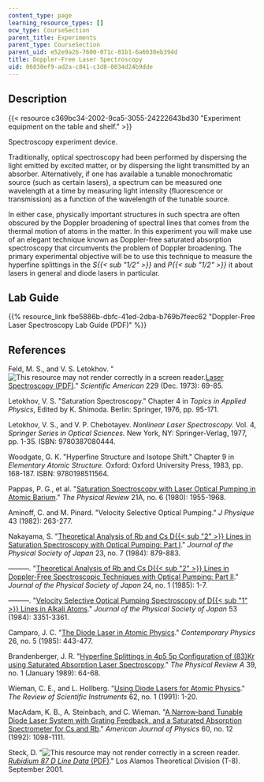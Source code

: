 ```yaml
---
content_type: page
learning_resource_types: []
ocw_type: CourseSection
parent_title: Experiments
parent_type: CourseSection
parent_uid: e52e9a2b-7600-071c-81b1-6a6630eb394d
title: Doppler-Free Laser Spectroscopy
uid: 06030ef9-ad2a-c841-c3d8-0034d24b9dde
---
```


Description
-----------

{{< resource c369bc34-2002-9ca5-3055-24222643bd30 "Experiment equipment on the table and shelf." >}}

Spectroscopy experiment device.

Traditionally, optical spectroscopy had been performed by dispersing the light emitted by excited matter, or by dispersing the light transmitted by an absorber. Alternatively, if one has available a tunable monochromatic source (such as certain lasers), a spectrum can be measured one wavelength at a time by measuring light intensity (fluorescence or transmission) as a function of the wavelength of the tunable source.

In either case, physically important structures in such spectra are often obscured by the Doppler broadening of spectral lines that comes from the thermal motion of atoms in the matter. In this experiment you will make use of an elegant technique known as Doppler-free saturated absorption spectroscopy that circumvents the problem of Doppler broadening. The primary experimental objective will be to use this technique to measure the hyperfine splittings in the _S{{< sub "1/2" >}}_ and _P{{< sub "1/2" >}}_ it about lasers in general and diode lasers in particular.

Lab Guide
---------

{{% resource_link fbe5886b-dbfc-41ed-2dba-b769b7feec62 "Doppler-Free Laser Spectroscopy Lab Guide (PDF)" %}}

References
----------

Feld, M. S., and V. S. Letokhov. "![This resource may not render correctly in a screen reader.](/images/inacessible.gif)[Laser Spectroscopy (PDF)](https://www.nature.com/scientificamerican/journal/v229/n6/pdf/scientificamerican1273-69.pdf)." _Scientific American_ 229 (Dec. 1973): 69-85.

Letokhov, V. S. "Saturation Spectroscopy." Chapter 4 in _Topics in Applied Physics_, Edited by K. Shimoda. Berlin: Springer, 1976, pp. 95-171.

Letokhov, V. S., and V. P. Chebotayev. _Nonlinear Laser Spectroscopy._ Vol. 4, _Springer Series in Optical Sciences._ New York, NY: Springer-Verlag, 1977, pp. 1-35. ISBN: 9780387080444.

Woodgate, G. K. "Hyperfine Structure and Isotope Shift." Chapter 9 in _Elementary Atomic Structure._ Oxford: Oxford University Press, 1983, pp. 168-187. ISBN: 9780198511564.

Pappas, P. G., et al. "[Saturation Spectroscopy with Laser Optical Pumping in Atomic Barium](https://journals.aps.org/pra/abstract/10.1103/PhysRevA.21.1955)." _The Physical Review_ 21A, no. 6 (1980): 1955-1968.

Aminoff, C. and M. Pinard. "Velocity Selective Optical Pumping." _J Physique_ 43 (1982): 263-277.

Nakayama, S. "[Theoretical Analysis of Rb and Cs D{{< sub "2" >}} Lines in Saturation Spectroscopy with Optical Pumping: Part I](http://iopscience.iop.org/article/10.1143/JJAP.23.879/meta)." _Journal of the Physical Society of Japan_ 23, no. 7 (1984): 879-883.

———. "[Theoretical Analysis of Rb and Cs D{{< sub "2" >}} Lines in Doppler-Free Spectroscopic Techniques with Optical Pumping: Part II](http://iopscience.iop.org/article/10.1143/JJAP.24.1/meta)." _Journal of the Physical Society of Japan_ 24, no. 1 (1985): 1-7.

———. "[Velocity Selective Optical Pumping Spectroscopy of D{{< sub "1" >}} Lines in Alkali Atoms](https://journals.jps.jp/doi/abs/10.1143/JPSJ.53.3351)." _Journal of the Physical Society of Japan_ 53 (1984): 3351-3361.

Camparo, J. C. "[The Diode Laser in Atomic Physics](https://www.tandfonline.com/doi/abs/10.1080/00107518508210984)." _Contemporary Physics_ 26, no. 5 (1985): 443-477.

Brandenberger, J. R. "[Hyperfine Splittings in 4p5 5p Configuration of (83)Kr using Saturated Absorption Laser Spectroscopy](https://journals.aps.org/pra/abstract/10.1103/PhysRevA.39.64)." _The Physical Review A_ 39, no. 1 (January 1989): 64-68.

Wieman, C. E., and L. Hollberg. "[Using Diode Lasers for Atomic Physics](https://aip.scitation.org/doi/10.1063/1.1142305)." _The Review of Scientific Instruments_ 62, no. 1 (1991): 1-20.

MacAdam, K. B., A. Steinbach, and C. Wieman. "[A Narrow‐band Tunable Diode Laser System with Grating Feedback, and a Saturated Absorption Spectrometer for Cs and Rb](https://aapt.scitation.org/doi/10.1119/1.16955)." _American Journal of Physics_ 60, no. 12 (1992): 1098-1111.

Steck, D. "![This resource may not render correctly in a screen reader.](/images/inacessible.gif)[_Rubidium 87 D Line Data_ (PDF)](http://www.steck.us/alkalidata/rubidium87numbers.1.6.pdf)." Los Alamos Theoretical Division (T-8). September 2001.